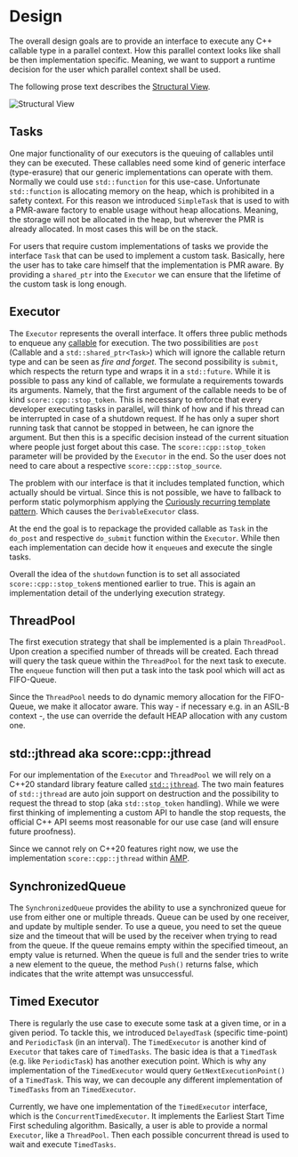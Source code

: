 # Design

The overall design goals are to provide an interface to execute
any C++ callable type in a parallel context. How this parallel context
looks like shall be then implementation specific. Meaning, we want to support
a runtime decision for the user which parallel context shall be used.

The following prose text describes the [Structural View](./structural_view.uxf).

![Structural View](https://www.plantuml.com/plantuml/proxy?src=https://raw.githubusercontent.com/swh/ddad_score/concurrency/design/structural_view.uxf)

## Tasks

One major functionality of our executors is the queuing of callables until they can be executed.
These callables need some kind of generic interface (type-erasure) that our generic
implementations can operate with them. Normally we could use `std::function` for this use-case.
Unfortunate `std::function` is allocating memory on the heap, which is prohibited in a safety context.
For this reason we introduced `SimpleTask` that is used to with a PMR-aware factory to enable usage without
heap allocations. Meaning, the storage will not be allocated in the heap, but wherever
the PMR is already allocated. In most cases this will be on the stack.

For users that require custom implementations of tasks we provide the interface `Task` that can be used to implement a
custom task. Basically, here the user has to take care himself that the implementation is PMR aware. By providing a
`shared_ptr` into the `Executor` we can ensure that the lifetime of the custom task is long enough.

## Executor

The `Executor` represents the overall interface. It offers three public methods to enqueue any
[callable](https://en.cppreference.com/w/cpp/named_req/Callable) for execution. The two
possibilities are `post` (Callable and a `std::shared_ptr<Task>`) which will ignore the callable return type and
can be seen as _fire and forget_.
The second possibility is `submit`, which respects the return type and wraps it in a `std::future`.
While it is possible to pass any kind of callable, we formulate a requirements towards its arguments.
Namely, that the first argument of the callable needs to be of kind `score::cpp::stop_token`. This is necessary
to enforce that every developer executing tasks in parallel, will think of how and if his thread
can be interrupted in case of a shutdown request. If he has only a super short running task that
cannot be stopped in between, he can ignore the argument. But then this is a specific decision instead
of the current situation where people just forget about this case. The `score::cpp::stop_token` parameter
will be provided by the `Executor` in the end. So the user does not need to care about a
respective `score::cpp::stop_source`.

The problem with our interface is that it includes templated function, which actually should
be virtual. Since this is not possible, we have to fallback to perform static polymorphism
applying the [Curiously recurring template pattern](https://en.wikipedia.org/wiki/Curiously_recurring_template_pattern).
Which causes the `DerivableExecutor` class.

At the end the goal is to repackage the provided callable as `Task` in the `do_post` and respective
`do_submit` function within the `Executor`. While then each implementation can decide how
it `enqueue`s and execute the single tasks.

Overall the idea of the `shutdown` function is to set all associated `score::cpp::stop_token`s mentioned
earlier to true. This is again an implementation detail of the underlying execution strategy.

## ThreadPool

The first execution strategy that shall be implemented is a plain `ThreadPool`. Upon creation
a specified number of threads will be created. Each thread will query the task queue within
the `ThreadPool` for the next task to execute.
The `enqueue` function will then put a task into the task pool which will act as FIFO-Queue.

Since the `ThreadPool` needs to do dynamic memory allocation for the FIFO-Queue, we make it
allocator aware. This way - if necessary e.g. in an ASIL-B context -, the use can override the default
HEAP allocation with any custom one.

## std::jthread aka score::cpp::jthread

For our implementation of the `Executor` and `ThreadPool` we will rely on a C++20 standard library feature
called [`std::jthread`](https://en.cppreference.com/w/cpp/thread/jthread).
The two main features of `std::jthread` are auto join support on destruction and the possibility to
request the thread to stop (aka `std::stop_token` handling). While we were first thinking of
implementing a custom API to handle the stop requests, the official C++ API seems most reasonable for
our use case (and will ensure future proofness).

Since we cannot rely on C++20 features right now, we use the implementation `score::cpp::jthread` within
[AMP](broken_link_g/swh/amp).

## SynchronizedQueue

The `SynchronizedQueue` provides the ability to use a synchronized queue for use from either one or multiple threads.
Queue can be used by one receiver, and update by multiple sender.
To use a queue, you need to set the queue size and the timeout that will be used by the receiver
when trying to read from the queue. If the queue remains empty within the specified timeout, an empty value is returned.
When the queue is full and the sender tries to write a new element to the queue,
the method `Push()` returns false, which indicates that the write attempt was unsuccessful.

## Timed Executor

There is regularly the use case to execute some task at a given time, or in a given period. To tackle this, we
introduced `DelayedTask` (specific time-point) and `PeriodicTask` (in an interval).
The `TimedExecutor` is another kind of `Executor` that takes care of `TimedTasks`. The basic idea is that a
`TimedTask` (e.g. like `PeriodicTask`) has another execution point. Which is why any implementation of the
`TimedExecutor` would query `GetNextExecutionPoint()` of a `TimedTask`. This way, we can decouple any different
implementation of `TimedTasks` from an `TimedExecutor`.

Currently, we have one implementation of the `TimedExecutor` interface, which is the `ConcurrentTimedExecutor`.
It implements the Earliest Start Time First scheduling algorithm. Basically, a user is able to provide a normal
`Executor`, like a `ThreadPool`. Then each possible concurrent thread is used to wait and execute `TimedTasks`.
